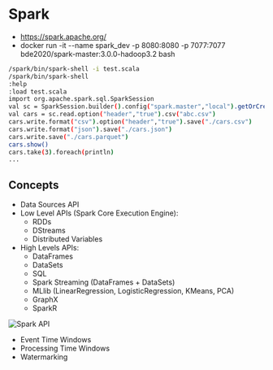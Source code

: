 # Spark
* https://spark.apache.org/
* docker run -it --name spark_dev -p 8080:8080 -p 7077:7077 bde2020/spark-master:3.0.0-hadoop3.2 bash
```sh
/spark/bin/spark-shell -i test.scala
/spark/bin/spark-shell
:help
:load test.scala
import org.apache.spark.sql.SparkSession
val sc = SparkSession.builder().config("spark.master","local").getOrCreate()
val cars = sc.read.option("header","true").csv("abc.csv")
cars.write.format("csv").option("header","true").save("./cars.csv")
cars.write.format("json").save("./cars.json")
cars.write.save("./cars.parquet")
cars.show()
cars.take(3).foreach(println)
...
```

## Concepts
* Data Sources API
* Low Level APIs (Spark Core Execution Engine):
  - RDDs
  - DStreams
  - Distributed Variables
* High Levels APIs:
  - DataFrames
  - DataSets
  - SQL
  - Spark Streaming (DataFrames + DataSets)
  - MLlib (LinearRegression, LogisticRegression, KMeans, PCA)
  - GraphX
  - SparkR

![Spark API](https://databricks.com/wp-content/uploads/2016/06/Apache-Spark-Components-Diagram.gif)

* Event Time Windows
* Processing Time Windows
* Watermarking

